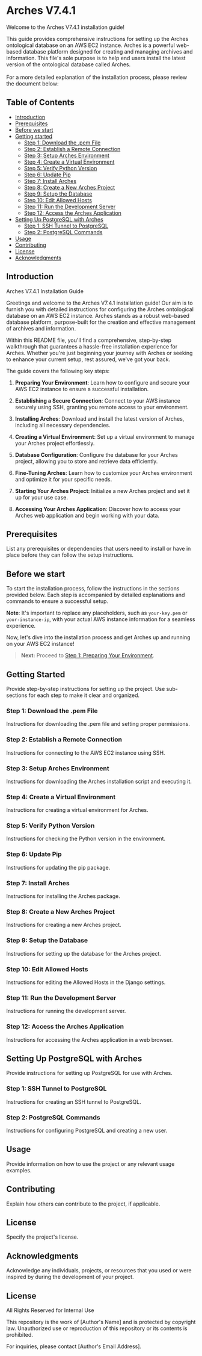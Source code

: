 # Arches V7.4.1 

<p align="justify">
Welcome to the Arches V7.4.1 installation guide!<br>
  
<div>
This guide provides comprehensive instructions for setting up the Arches ontological database on an AWS EC2 instance. Arches is a powerful web-based database platform designed for creating and managing archives and information. This file's sole purpose is to help end users install the latest version of the ontological database called Arches.
</div><br>For a more detailed explanation of the installation process, please review the document below:
</br>

</p>



## Table of Contents

- [Introduction](#introduction)
- [Prerequisites](#prerequisites)
- [Before we start](#before-we-start)
- [Getting started](#getting-started)
  - [Step 1: Download the .pem File](#step-1-download-the-pem-file)
  - [Step 2: Establish a Remote Connection](#step-2-establish-a-remote-connection)
  - [Step 3: Setup Arches Environment](#step-3-setup-arches-environment)
  - [Step 4: Create a Virtual Environment](#step-4-create-a-virtual-environment)
  - [Step 5: Verify Python Version](#step-5-verify-python-version)
  - [Step 6: Update Pip](#step-6-update-pip)
  - [Step 7: Install Arches](#step-7-install-arches)
  - [Step 8: Create a New Arches Project](#step-8-create-a-new-arches-project)
  - [Step 9: Setup the Database](#step-9-setup-the-database)
  - [Step 10: Edit Allowed Hosts](#step-10-edit-allowed-hosts)
  - [Step 11: Run the Development Server](#step-11-run-the-development-server)
  - [Step 12: Access the Arches Application](#step-12-access-the-arches-application)
- [Setting Up PostgreSQL with Arches](#setting-up-postgresql-with-arches)
  - [Step 1: SSH Tunnel to PostgreSQL](#step-1-ssh-tunnel-to-postgresql)
  - [Step 2: PostgreSQL Commands](#step-2-postgresql-commands)
- [Usage](#usage)
- [Contributing](#contributing)
- [License](#license)
- [Acknowledgments](#acknowledgments)


## Introduction

<p align="justify">
Arches V7.4.1 Installation Guide

Greetings and welcome to the Arches V7.4.1 installation guide! Our aim is to furnish you with detailed instructions for configuring the Arches ontological database on an AWS EC2 instance. Arches stands as a robust web-based database platform, purpose-built for the creation and effective management of archives and information.

Within this README file, you'll find a comprehensive, step-by-step walkthrough that guarantees a hassle-free installation experience for Arches. Whether you're just beginning your journey with Arches or seeking to enhance your current setup, rest assured, we've got your back.

The guide covers the following key steps:

1. **Preparing Your Environment**: Learn how to configure and secure your AWS EC2 instance to ensure a successful installation.

2. **Establishing a Secure Connection**: Connect to your AWS instance securely using SSH, granting you remote access to your environment.

3. **Installing Arches**: Download and install the latest version of Arches, including all necessary dependencies.

4. **Creating a Virtual Environment**: Set up a virtual environment to manage your Arches project effortlessly.

5. **Database Configuration**: Configure the database for your Arches project, allowing you to store and retrieve data efficiently.

6. **Fine-Tuning Arches**: Learn how to customize your Arches environment and optimize it for your specific needs.

7. **Starting Your Arches Project**: Initialize a new Arches project and set it up for your use case.

8. **Accessing Your Arches Application**: Discover how to access your Arches web application and begin working with your data.
   
</p> 

## Prerequisites

List any prerequisites or dependencies that users need to install or have in place before they can follow the setup instructions.

## Before we start

To start the installation process, follow the instructions in the sections provided below. Each step is accompanied by detailed explanations and commands to ensure a successful setup.

**Note**: It's important to replace any placeholders, such as `your-key.pem` or `your-instance-ip`, with your actual AWS instance information for a seamless experience.

Now, let's dive into the installation process and get Arches up and running on your AWS EC2 instance!

> **Next:** Proceed to [Step 1: Preparing Your Environment](#step-1-preparing-your-environment).

## Getting Started

Provide step-by-step instructions for setting up the project. Use sub-sections for each step to make it clear and organized.

### Step 1: Download the .pem File

Instructions for downloading the .pem file and setting proper permissions.

### Step 2: Establish a Remote Connection

Instructions for connecting to the AWS EC2 instance using SSH.

### Step 3: Setup Arches Environment

Instructions for downloading the Arches installation script and executing it.

### Step 4: Create a Virtual Environment

Instructions for creating a virtual environment for Arches.

### Step 5: Verify Python Version

Instructions for checking the Python version in the environment.

### Step 6: Update Pip

Instructions for updating the pip package.

### Step 7: Install Arches

Instructions for installing the Arches package.

### Step 8: Create a New Arches Project

Instructions for creating a new Arches project.

### Step 9: Setup the Database

Instructions for setting up the database for the Arches project.

### Step 10: Edit Allowed Hosts

Instructions for editing the Allowed Hosts in the Django settings.

### Step 11: Run the Development Server

Instructions for running the development server.

### Step 12: Access the Arches Application

Instructions for accessing the Arches application in a web browser.

## Setting Up PostgreSQL with Arches

Provide instructions for setting up PostgreSQL for use with Arches.

### Step 1: SSH Tunnel to PostgreSQL

Instructions for creating an SSH tunnel to PostgreSQL.

### Step 2: PostgreSQL Commands

Instructions for configuring PostgreSQL and creating a new user.

## Usage

Provide information on how to use the project or any relevant usage examples.

## Contributing

Explain how others can contribute to the project, if applicable.

## License

Specify the project's license.

## Acknowledgments

Acknowledge any individuals, projects, or resources that you used or were inspired by during the development of your project.
## License

All Rights Reserved for Internal Use

This repository is the work of [Author's Name] and is protected by copyright law.
Unauthorized use or reproduction of this repository or its contents is prohibited.

For inquiries, please contact [Author's Email Address].

